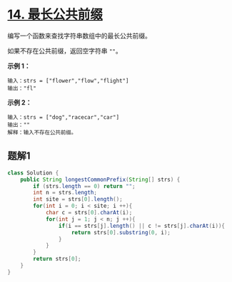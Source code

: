 # [14. 最长公共前缀](https://leetcode.cn/problems/longest-common-prefix/)

编写一个函数来查找字符串数组中的最长公共前缀。

如果不存在公共前缀，返回空字符串 `""`。

 

**示例 1：**

```
输入：strs = ["flower","flow","flight"]
输出："fl"
```

**示例 2：**

```
输入：strs = ["dog","racecar","car"]
输出：""
解释：输入不存在公共前缀。
```

 

## 题解1

```java
class Solution {
    public String longestCommonPrefix(String[] strs) {
        if (strs.length == 0) return "";
        int n = strs.length;
        int site = strs[0].length();
        for(int i = 0; i < site; i ++){
            char c = strs[0].charAt(i);
            for(int j = 1; j < n; j ++){
                if(i == strs[j].length() || c != strs[j].charAt(i)){
                    return strs[0].substring(0, i);
                }
            }
        }
        return strs[0];
    }
}
```

